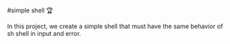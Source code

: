 #simple shell :trophy:

In this project, we create a simple shell that must have the same behavior of sh shell in input and error.
